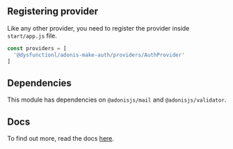 ## Registering provider

Like any other provider, you need to register the provider inside `start/app.js` file.

```js
const providers = [
  '@dysfunctionl/adonis-make-auth/providers/AuthProvider'
]
```

## Dependencies

This module has dependencies on `@adonisjs/mail` and `@adonisjs/validator`.

## Docs

To find out more, read the docs [here](https://github.com/dysfunctio-nl/adonis-make-auth).